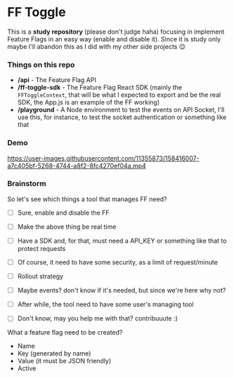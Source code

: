 # FF Toggle

This is a **study repository** (please don't judge haha) focusing in implement Feature Flags in an easy way (enable and disable it). Since it is study only maybe I'll abandon this as I did with my other side projects 😌

### Things on this repo

- **/api** - The Feature Flag API  
- **/ff-toggle-sdk** - The Feature Flag React SDK (mainly the `FFToggleContext`, that will be what I expected to export and be the real SDK, the App.js is an example of the FF working)
- **/playground** - A Node environment to test the events on API Socket, I'll use this, for instance, to test the socket authentication or something like that

### Demo


https://user-images.githubusercontent.com/11355873/158416007-a7c405bf-5268-4744-a8f2-8fc4270ef04a.mp4


### Brainstorm

So let's see which things a tool that manages FF need?

- [ ] Sure, enable and disable the FF
- [ ] Make the above thing be real time
- [ ] Have a SDK and, for that, must need a API_KEY or something like that to protect requests
- [ ] Of course, it need to have some security, as a limit of request/minute
- [ ] Rollout strategy
- [ ] Maybe events? don't know if it's needed, but since we're here why not?
- [ ] After while, the tool need to have some user's managing tool
- [ ] Don't know, may you help me with that? contribuuute :)


What a feature flag need to be created? 

- Name
- Key (generated by name)
- Value (it must be JSON friendly)
- Active
